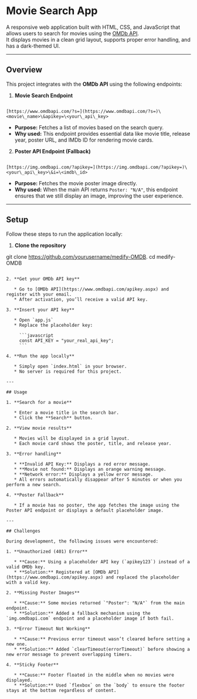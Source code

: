 
#  Movie Search App

A responsive web application built with HTML, CSS, and JavaScript that allows users to search for movies using the [OMDb API](https://www.omdbapi.com/).  
It displays movies in a clean grid layout, supports proper error handling, and has a dark-themed UI.

---

## Overview

This project integrates with the **OMDb API** using the following endpoints:

1. **Movie Search Endpoint**
```

[https://www.omdbapi.com/?s=](https://www.omdbapi.com/?s=)\<movie\_name>\&apikey=\<your\_api\_key>

```
- **Purpose:** Fetches a list of movies based on the search query.  
- **Why used:** This endpoint provides essential data like movie title, release year, poster URL, and IMDb ID for rendering movie cards.

2. **Poster API Endpoint (Fallback)**
```

[https://img.omdbapi.com/?apikey=](https://img.omdbapi.com/?apikey=)\<your\_api\_key>\&i=\<imdb\_id>

````
- **Purpose:** Fetches the movie poster image directly.
- **Why used:** When the main API returns `Poster: "N/A"`, this endpoint ensures that we still display an image, improving the user experience.

---

## **Setup**

Follow these steps to run the application locally:

1. **Clone the repository**

git clone https://github.com/yourusername/medify-OMDB.
cd medify-OMDB
````

2. **Get your OMDb API key**

   * Go to [OMDb API](https://www.omdbapi.com/apikey.aspx) and register with your email.
   * After activation, you’ll receive a valid API key.

3. **Insert your API key**

   * Open `app.js`
   * Replace the placeholder key:

     ```javascript
     const API_KEY = "your_real_api_key";
     ```

4. **Run the app locally**

   * Simply open `index.html` in your browser.
   * No server is required for this project.

---

## Usage

1. **Search for a movie**

   * Enter a movie title in the search bar.
   * Click the **Search** button.

2. **View movie results**

   * Movies will be displayed in a grid layout.
   * Each movie card shows the poster, title, and release year.

3. **Error handling**

   * **Invalid API Key:** Displays a red error message.
   * **Movie not found:** Displays an orange warning message.
   * **Network error:** Displays a yellow error message.
   * All errors automatically disappear after 5 minutes or when you perform a new search.

4. **Poster Fallback**

   * If a movie has no poster, the app fetches the image using the Poster API endpoint or displays a default placeholder image.

---

## Challenges

During development, the following issues were encountered:

1. **Unauthorized (401) Error**

   * **Cause:** Using a placeholder API key (`apikey123`) instead of a valid OMDb key.
   * **Solution:** Registered at [OMDb API](https://www.omdbapi.com/apikey.aspx) and replaced the placeholder with a valid key.

2. **Missing Poster Images**

   * **Cause:** Some movies returned `"Poster": "N/A"` from the main endpoint.
   * **Solution:** Added a fallback mechanism using the `img.omdbapi.com` endpoint and a placeholder image if both fail.

3. **Error Timeout Not Working**

   * **Cause:** Previous error timeout wasn’t cleared before setting a new one.
   * **Solution:** Added `clearTimeout(errorTimeout)` before showing a new error message to prevent overlapping timers.

4. **Sticky Footer**

   * **Cause:** Footer floated in the middle when no movies were displayed.
   * **Solution:** Used `flexbox` on the `body` to ensure the footer stays at the bottom regardless of content.

